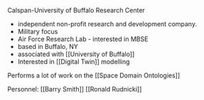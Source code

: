 Calspan-University of Buffalo Research Center
 - independent non-profit research and development company.
 - Military focus
 - Air Force Research Lab - interested in MBSE
 - based in Buffalo, NY
 - associated with [[University of Buffalo]]
 - Interested in [[Digital Twin]] modelling

Performs a lot of work on the [[Space Domain Ontologies]]

Personnel:
[[Barry Smith]]
[[Ronald Rudnicki]]
